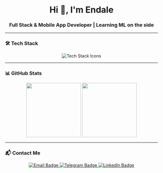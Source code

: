 <!-- Profile Header -->
<h1 align="center">Hi 👋, I'm Endale</h1>
<h3 align="center">Full Stack & Mobile App Developer | Learning ML on the side </h3>




---

### 🛠️ Tech Stack
<p align="center">
  <img src="https://skillicons.dev/icons?i=go,python,dart,nodejs,vue,react,nuxtjs,flutter,tensorflow,git,docker" alt="Tech Stack Icons" />
</p>


---



### 📊 GitHub Stats
<p align="center">
  <img src="https://github-readme-stats.vercel.app/api?username=Endale2&show_icons=true&theme=radical" height="180px" />
  <img src="https://github-readme-stats.vercel.app/api/top-langs/?username=Endale2&layout=compact&theme=radical" height="180px" />
</p>

---

### 📬 Contact Me
<p align="center">
  <a href="mailto:endale406@gmail.com">
    <img src="https://img.shields.io/badge/Email-D14836?style=flat-square&logo=gmail&logoColor=white" alt="Email Badge"/>
  </a>
  <a href="https://t.me/codejkr">
    <img src="https://img.shields.io/badge/Telegram-2CA5E0?style=flat-square&logo=telegram&logoColor=white" alt="Telegram Badge"/>
  </a>
  <a href="https://www.linkedin.com/in/endale25">
    <img src="https://img.shields.io/badge/LinkedIn-0A66C2?style=flat-square&logo=linkedin&logoColor=white" alt="LinkedIn Badge"/>
  </a>
</p>


